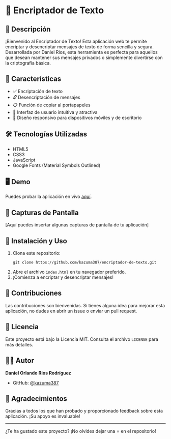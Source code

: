 # 🔐 Encriptador de Texto

## 📝 Descripción

¡Bienvenido al Encriptador de Texto! Esta aplicación web te permite encriptar y desencriptar mensajes de texto de forma sencilla y segura. Desarrollada por Daniel Rios, esta herramienta es perfecta para aquellos que desean mantener sus mensajes privados o simplemente divertirse con la criptografía básica.

## 🚀 Características

- ✅ Encriptación de texto
- 🔓 Desencriptación de mensajes
- 📋 Función de copiar al portapapeles
- 🎨 Interfaz de usuario intuitiva y atractiva
- 📱 Diseño responsivo para dispositivos móviles y de escritorio

## 🛠️ Tecnologías Utilizadas

- HTML5
- CSS3
- JavaScript
- Google Fonts (Material Symbols Outlined)

## 🖥️ Demo

Puedes probar la aplicación en vivo [aquí](https://kazuma387.github.io/encriptador-de-texto).

## 📸 Capturas de Pantalla

[Aquí puedes insertar algunas capturas de pantalla de tu aplicación]

## 🔧 Instalación y Uso

1. Clona este repositorio:
   ```
   git clone https://github.com/kazuma387/encriptador-de-texto.git
   ```
2. Abre el archivo `index.html` en tu navegador preferido.
3. ¡Comienza a encriptar y desencriptar mensajes!

## 🤝 Contribuciones

Las contribuciones son bienvenidas. Si tienes alguna idea para mejorar esta aplicación, no dudes en abrir un issue o enviar un pull request.

## 📄 Licencia

Este proyecto está bajo la Licencia MIT. Consulta el archivo `LICENSE` para más detalles.

## 👨‍💻 Autor

**Daniel Orlando Rios Rodríguez**

- GitHub: [@kazuma387](https://github.com/kazuma387)

## 🙏 Agradecimientos

Gracias a todos los que han probado y proporcionado feedback sobre esta aplicación. ¡Su apoyo es invaluable!

---

¿Te ha gustado este proyecto? ¡No olvides dejar una ⭐️ en el repositorio!
